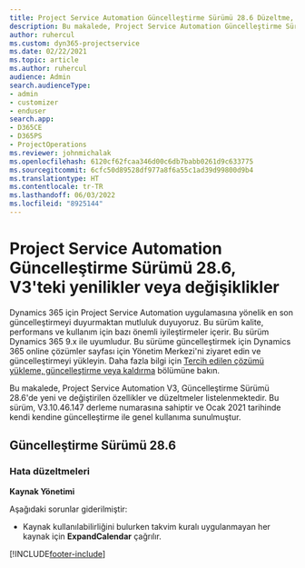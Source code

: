 ```yaml
---
title: Project Service Automation Güncelleştirme Sürümü 28.6 Düzeltme, V3'teki yenilikler veya değişiklikler
description: Bu makalede, Project Service Automation Güncelleştirme Sürümü 28.6 Düzeltmesi, V3'de bulunan özellikler ve düzeltmeler listelenmektedir.
author: ruhercul
ms.custom: dyn365-projectservice
ms.date: 02/22/2021
ms.topic: article
ms.author: ruhercul
audience: Admin
search.audienceType:
- admin
- customizer
- enduser
search.app:
- D365CE
- D365PS
- ProjectOperations
ms.reviewer: johnmichalak
ms.openlocfilehash: 6120cf62fcaa346d00c6db7babb0261d9c633775
ms.sourcegitcommit: 6cfc50d89528df977a8f6a55c1ad39d99800d9b4
ms.translationtype: HT
ms.contentlocale: tr-TR
ms.lasthandoff: 06/03/2022
ms.locfileid: "8925144"
---
```

# <a name="whats-new-or-changed-in-project-service-automation-update-release-286-v3"></a>Project Service Automation Güncelleştirme Sürümü 28.6, V3'teki yenilikler veya değişiklikler

Dynamics 365 için Project Service Automation uygulamasına yönelik en son güncelleştirmeyi duyurmaktan mutluluk duyuyoruz. Bu sürüm kalite, performans ve kullanım için bazı önemli iyileştirmeler içerir. Bu sürüm Dynamics 365 9.x ile uyumludur. Bu sürüme güncelleştirmek için Dynamics 365 online çözümler sayfası için Yönetim Merkezi'ni ziyaret edin ve güncelleştirmeyi yükleyin. Daha fazla bilgi için [Tercih edilen çözümü yükleme, güncelleştirme veya kaldırma](/power-platform/admin/install-remove-preferred-solution) bölümüne bakın.

Bu makalede, Project Service Automation V3, Güncelleştirme Sürümü 28.6'de yeni ve değiştirilen özellikler ve düzeltmeler listelenmektedir. Bu sürüm, V3.10.46.147 derleme numarasına sahiptir ve Ocak 2021 tarihinde kendi kendine güncelleştirme ile genel kullanıma sunulmuştur.

## <a name="update-release-286"></a>Güncelleştirme Sürümü 28.6

### <a name="bug-fixes"></a>Hata düzeltmeleri


**Kaynak Yönetimi**

Aşağıdaki sorunlar giderilmiştir:

- Kaynak kullanılabilirliğini bulurken takvim kuralı uygulanmayan her kaynak için **ExpandCalendar** çağrılır.


[!INCLUDE[footer-include](../includes/footer-banner.md)]
